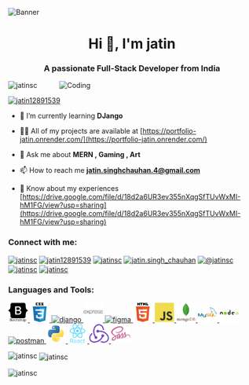 ![Banner](https://camo.githubusercontent.com/5dc6ee33381917e41fc9c4951799268998f11a9b864399bf79a0842e4f9b194d/68747470733a2f2f692e696d6775722e636f6d2f315a76566b44632e676966)
<h1 align="center">Hi 👋, I'm jatin</h1>
<h3 align="center">A passionate Full-Stack Developer from India</h3>
<img align="right" alt="Coding" width="400" src="https://user-images.githubusercontent.com/74038190/250967624-b3fef2db-e671-4610-bb84-1d65533dc5fb.gif">
<p align="left"> <img src="https://komarev.com/ghpvc/?username=jatinsc&label=Profile%20views&color=0e75b6&style=flat" alt="jatinsc" /> </p>

<p align="left"> <a href="https://twitter.com/jatin12891539" target="blank"><img src="https://img.shields.io/twitter/follow/jatin12891539?logo=twitter&style=for-the-badge" alt="jatin12891539" /></a> </p>

- 🌱 I’m currently learning **DJango**

- 👨‍💻 All of my projects are available at [https://portfolio-jatin.onrender.com/](https://portfolio-jatin.onrender.com/)

- 💬 Ask me about **MERN , Gaming , Art**

- 📫 How to reach me **jatin.singhchauhan.4@gmail.com**

- 📄 Know about my experiences [https://drive.google.com/file/d/18d2a6UR3ev355nXqgSfTUvWxMI-hM1FG/view?usp=sharing](https://drive.google.com/file/d/18d2a6UR3ev355nXqgSfTUvWxMI-hM1FG/view?usp=sharing)

<h3 align="left">Connect with me:</h3>
<p align="left">
<a href="https://dev.to/jatinsc" target="blank"><img align="center" src="https://raw.githubusercontent.com/rahuldkjain/github-profile-readme-generator/master/src/images/icons/Social/devto.svg" alt="jatinsc" height="30" width="40" /></a>
<a href="https://twitter.com/jatin12891539" target="blank"><img align="center" src="https://raw.githubusercontent.com/rahuldkjain/github-profile-readme-generator/master/src/images/icons/Social/twitter.svg" alt="jatin12891539" height="30" width="40" /></a>
<a href="https://linkedin.com/in/jatinsc" target="blank"><img align="center" src="https://raw.githubusercontent.com/rahuldkjain/github-profile-readme-generator/master/src/images/icons/Social/linked-in-alt.svg" alt="jatinsc" height="30" width="40" /></a>
<a href="https://instagram.com/jatin.singh_chauhan" target="blank"><img align="center" src="https://raw.githubusercontent.com/rahuldkjain/github-profile-readme-generator/master/src/images/icons/Social/instagram.svg" alt="jatin.singh_chauhan" height="30" width="40" /></a>
<a href="https://medium.com/@jatinsc" target="blank"><img align="center" src="https://raw.githubusercontent.com/rahuldkjain/github-profile-readme-generator/master/src/images/icons/Social/medium.svg" alt="@jatinsc" height="30" width="40" /></a>
<a href="https://www.youtube.com/c/jatinsc" target="blank"><img align="center" src="https://raw.githubusercontent.com/rahuldkjain/github-profile-readme-generator/master/src/images/icons/Social/youtube.svg" alt="jatinsc" height="30" width="40" /></a>
<a href="https://www.leetcode.com/jatinsc" target="blank"><img align="center" src="https://raw.githubusercontent.com/rahuldkjain/github-profile-readme-generator/master/src/images/icons/Social/leet-code.svg" alt="jatinsc" height="30" width="40" /></a>
</p>

<h3 align="left">Languages and Tools:</h3>
<p align="left"> <a href="https://getbootstrap.com" target="_blank" rel="noreferrer"> <img src="https://raw.githubusercontent.com/devicons/devicon/master/icons/bootstrap/bootstrap-plain-wordmark.svg" alt="bootstrap" width="40" height="40"/> </a> <a href="https://www.w3schools.com/css/" target="_blank" rel="noreferrer"> <img src="https://raw.githubusercontent.com/devicons/devicon/master/icons/css3/css3-original-wordmark.svg" alt="css3" width="40" height="40"/> </a> <a href="https://www.djangoproject.com/" target="_blank" rel="noreferrer"> <img src="https://cdn.worldvectorlogo.com/logos/django.svg" alt="django" width="40" height="40"/> </a> <a href="https://expressjs.com" target="_blank" rel="noreferrer"> <img src="https://raw.githubusercontent.com/devicons/devicon/master/icons/express/express-original-wordmark.svg" alt="express" width="40" height="40"/> </a> <a href="https://www.figma.com/" target="_blank" rel="noreferrer"> <img src="https://www.vectorlogo.zone/logos/figma/figma-icon.svg" alt="figma" width="40" height="40"/> </a> <a href="https://www.w3.org/html/" target="_blank" rel="noreferrer"> <img src="https://raw.githubusercontent.com/devicons/devicon/master/icons/html5/html5-original-wordmark.svg" alt="html5" width="40" height="40"/> </a> <a href="https://developer.mozilla.org/en-US/docs/Web/JavaScript" target="_blank" rel="noreferrer"> <img src="https://raw.githubusercontent.com/devicons/devicon/master/icons/javascript/javascript-original.svg" alt="javascript" width="40" height="40"/> </a> <a href="https://www.mongodb.com/" target="_blank" rel="noreferrer"> <img src="https://raw.githubusercontent.com/devicons/devicon/master/icons/mongodb/mongodb-original-wordmark.svg" alt="mongodb" width="40" height="40"/> </a> <a href="https://www.mysql.com/" target="_blank" rel="noreferrer"> <img src="https://raw.githubusercontent.com/devicons/devicon/master/icons/mysql/mysql-original-wordmark.svg" alt="mysql" width="40" height="40"/> </a> <a href="https://nodejs.org" target="_blank" rel="noreferrer"> <img src="https://raw.githubusercontent.com/devicons/devicon/master/icons/nodejs/nodejs-original-wordmark.svg" alt="nodejs" width="40" height="40"/> </a> <a href="https://postman.com" target="_blank" rel="noreferrer"> <img src="https://www.vectorlogo.zone/logos/getpostman/getpostman-icon.svg" alt="postman" width="40" height="40"/> </a> <a href="https://www.python.org" target="_blank" rel="noreferrer"> <img src="https://raw.githubusercontent.com/devicons/devicon/master/icons/python/python-original.svg" alt="python" width="40" height="40"/> </a> <a href="https://reactjs.org/" target="_blank" rel="noreferrer"> <img src="https://raw.githubusercontent.com/devicons/devicon/master/icons/react/react-original-wordmark.svg" alt="react" width="40" height="40"/> </a> <a href="https://redux.js.org" target="_blank" rel="noreferrer"> <img src="https://raw.githubusercontent.com/devicons/devicon/master/icons/redux/redux-original.svg" alt="redux" width="40" height="40"/> </a> <a href="https://sass-lang.com" target="_blank" rel="noreferrer"> <img src="https://raw.githubusercontent.com/devicons/devicon/master/icons/sass/sass-original.svg" alt="sass" width="40" height="40"/> </a> </p>

<p><img align="left" src="https://github-readme-stats.vercel.app/api/top-langs?username=jatinsc&show_icons=true&locale=en&layout=compact" alt="jatinsc" /></p>

<p>&nbsp;<img align="center" src="https://github-readme-stats.vercel.app/api?username=jatinsc&show_icons=true&locale=en" alt="jatinsc" /></p>

<p><img align="center" src="https://github-readme-streak-stats.herokuapp.com/?user=jatinsc&" alt="jatinsc" /></p>
